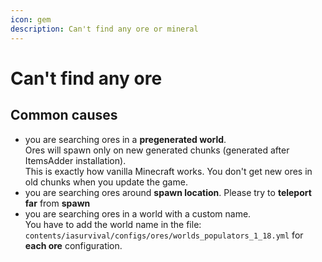 ```yaml
---
icon: gem
description: Can't find any ore or mineral
---
```


# Can't find any ore

## Common causes

* you are searching ores in a **pregenerated world**.\
  Ores will spawn only on new generated chunks (generated after ItemsAdder installation).\
  This is exactly how vanilla Minecraft works. You don't get new ores in old chunks when you update the game.
* you are searching ores around **spawn location**. Please try to **teleport far** from **spawn**
* you are searching ores in a world with a custom name.\
  You have to add the world name in the file: `contents/iasurvival/configs/ores/worlds_populators_1_18.yml` for **each ore** configuration.
